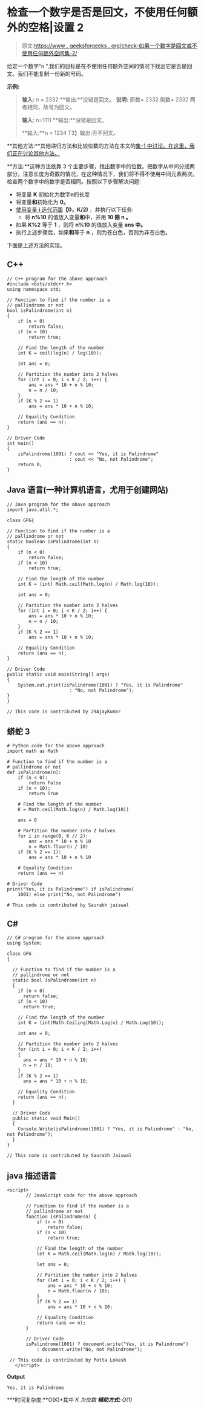 # 检查一个数字是否是回文，不使用任何额外的空格|设置 2

> 原文:[https://www . geeksforgeeks . org/check-如果一个数字是回文或不使用任何额外空间集-2/](https://www.geeksforgeeks.org/check-if-a-number-is-palindrome-or-not-without-using-any-extra-space-set-2/)

给定一个数字“n ”,我们的目标是在不使用任何额外空间的情况下找出它是否是回文。我们不能复制一份新的号码。

**示例:**

> **输入:** n = 2332
> **输出:**没错是回文。
> **说明:**
> 原数= 2332
> 倒数= 2332
> 两者相同，故号为回文。
> 
> **输入:** n=1111
> **输出:**没错是回文。
> 
> **输入:**n = 1234
> T3】输出:否不回文。

**其他方法:**其他递归方法和比较位数的方法在本文的[集-1 中讨论。在这里，我们正在讨论其他方法。](https://www.geeksforgeeks.org/check-number-palindrome-not-without-using-extra-space/)

**方法:**这种方法依靠 3 个主要步骤，找出数字中的位数。把数字从中间分成两部分。注意长度为奇数的情况，在这种情况下，我们将不得不使用中间元素两次。检查两个数字中的数字是否相同。按照以下步骤解决问题:

*   将变量 **K** 初始化为数字**n**的长度
*   将变量**和**初始化为 **0。**
*   [使用变量 **i** 迭代范围](https://www.geeksforgeeks.org/range-based-loop-c/)**【0，K/2)** ，并执行以下任务:
    *   将 **n%10** 的值放入变量**和**中，并用 **10 除 **n** 。**
*   如果 **K%2** 等于 **1** ，则将 **n%10** 的值放入变量 **ans 中。**
*   执行上述步骤后，如果**和**等于 **n** ，则为苍白色，否则为非苍白色。

下面是上述方法的实现。

## C++

```
// C++ program for the above approach
#include <bits/stdc++.h>
using namespace std;

// Function to find if the number is a
// pallindrome or not
bool isPalindrome(int n)
{
    if (n < 0)
        return false;
    if (n < 10)
        return true;

    // Find the length of the number
    int K = ceil(log(n) / log(10));

    int ans = 0;

    // Partition the number into 2 halves
    for (int i = 0; i < K / 2; i++) {
        ans = ans * 10 + n % 10;
        n = n / 10;
    }
    if (K % 2 == 1)
        ans = ans * 10 + n % 10;

    // Equality Condition
    return (ans == n);
}

// Driver Code
int main()
{
    isPalindrome(1001) ? cout << "Yes, it is Palindrome"
                       : cout << "No, not Palindrome";
    return 0;
}
```

## Java 语言(一种计算机语言，尤用于创建网站)

```
// Java program for the above approach
import java.util.*;

class GFG{

// Function to find if the number is a
// pallindrome or not
static boolean isPalindrome(int n)
{
    if (n < 0)
        return false;
    if (n < 10)
        return true;

    // Find the length of the number
    int K = (int) Math.ceil(Math.log(n) / Math.log(10));

    int ans = 0;

    // Partition the number into 2 halves
    for (int i = 0; i < K / 2; i++) {
        ans = ans * 10 + n % 10;
        n = n / 10;
    }
    if (K % 2 == 1)
        ans = ans * 10 + n % 10;

    // Equality Condition
    return (ans == n);
}

// Driver Code
public static void main(String[] args)
{
    System.out.print(isPalindrome(1001) ? "Yes, it is Palindrome"
                       : "No, not Palindrome");
}
}

// This code is contributed by 29AjayKumar
```

## 蟒蛇 3

```
# Python code for the above approach
import math as Math

# Function to find if the number is a
# pallindrome or not
def isPalindrome(n):
    if (n < 0):
        return False
    if (n < 10):
        return True

    # Find the length of the number
    K = Math.ceil(Math.log(n) / Math.log(10))

    ans = 0

    # Partition the number into 2 halves
    for i in range(0, K // 2):
        ans = ans * 10 + n % 10
        n = Math.floor(n / 10)
    if (K % 2 == 1):
        ans = ans * 10 + n % 10

    # Equality Condition
    return (ans == n)

# Driver Code
print("Yes, it is Palindrome") if isPalindrome(
    1001) else print("No, not Palindrome")

# This code is contributed by Saurabh jaiswal
```

## C#

```
// C# program for the above approach
using System;

class GFG
{

  // Function to find if the number is a
  // pallindrome or not
  static bool isPalindrome(int n)
  {
    if (n < 0)
      return false;
    if (n < 10)
      return true;

    // Find the length of the number
    int K = (int)Math.Ceiling(Math.Log(n) / Math.Log(10));

    int ans = 0;

    // Partition the number into 2 halves
    for (int i = 0; i < K / 2; i++)
    {
      ans = ans * 10 + n % 10;
      n = n / 10;
    }
    if (K % 2 == 1)
      ans = ans * 10 + n % 10;

    // Equality Condition
    return (ans == n);
  }

  // Driver Code
  public static void Main()
  {
    Console.Write(isPalindrome(1001) ? "Yes, it is Palindrome" : "No, not Palindrome");
  }
}

// This code is contributed by Saurabh Jaiswal
```

## java 描述语言

```
<script>
       // JavaScript code for the above approach

       // Function to find if the number is a
       // pallindrome or not
       function isPalindrome(n) {
           if (n < 0)
               return false;
           if (n < 10)
               return true;

           // Find the length of the number
           let K = Math.ceil(Math.log(n) / Math.log(10));

           let ans = 0;

           // Partition the number into 2 halves
           for (let i = 0; i < K / 2; i++) {
               ans = ans * 10 + n % 10;
               n = Math.floor(n / 10);
           }
           if (K % 2 == 1)
               ans = ans * 10 + n % 10;

           // Equality Condition
           return (ans == n);
       }

       // Driver Code
       isPalindrome(1001) ? document.write("Yes, it is Palindrome")
           : document.write("No, not Palindrome");

 // This code is contributed by Potta Lokesh
   </script>
```

**Output**

```
Yes, it is Palindrome
```

***时间复杂度:**O(K)*其中 *K 为位数*
***辅助方式:** O(1)*